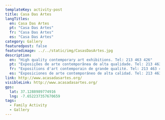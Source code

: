 ```yaml
---
templateKey: activity-post
title: Casa Das Artes
langTitles:
  en: Casa Das Artes
  pt: "Casa Das Artes"
  fr: "Casa Das Artes"
  es: "Casa Das Artes"
category: Gallery
featuredpost: false
featuredimage: ../../static/img/CasasDasArtes.jpg
description: 
  en: "High quality contemporary art exhibitions. Tel: 213 463 426"
  pt: "Exposições de arte contemporânea de alta qualidade. Tel: 213 463 426"
  fr: "Expositions d'art contemporain de grande qualité. Tel: 213 463 426"
  es: "Exposiciones de arte contemporáneo de alta calidad. Tel: 213 463 426"
link: http://www.acasadasartes.org/
visibleLink: http://www.acasadasartes.org/
gps:
  lat: 37.1288989774916
  lng: -7.652237357670659
tags:
  - Family Activity
  - Gallery
---
```



